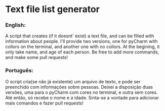 # Text file list generator
<h3>English:</h3>
 A script that creates (if it doesnt' exist) a text file, and can be filled with information about people.
 I'll provide two versions, one for pyCharm with collors on the terminal, and another one with no collors.
 At the begining, it only take name, and age of each person. 
 Be free to add more commands, and make some pull requests!

<h3>Português:</h3>
O script cria(se não já existente) um arquivo de texto, e pode ser preenchido com informações sobre pessoas.
Deixei a disposição duas versões, uma para o pyCharm com cores no terminal, e outra sem cores.
Até então, só recebe o nome e a idade.
Sinta-se a vontade para adicionar mais comandos e fazer pull requests!
